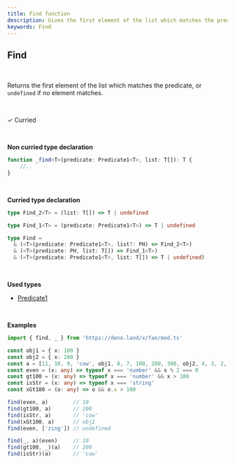 ```yaml
---
title: Find function
description: Gives the first element of the list which matches the predicate, or undefined if no element matches.
keywords: Find
---
```


## Find

<br>

Returns the first element of the list which matches the predicate, or `undefined` if no element matches.

<br>

&check; Curried

<br>

**Non curried type declaration**
```typescript
function _find<T>(predicate: Predicate1<T>, list: T[]): T {
    //..
}
```
<br>

**Curried type declaration**

```typescript
type Find_2<T> = (list: T[]) => T | undefined

type Find_1<T> = (predicate: Predicate1<T>) => T | undefined

type Find =
  & (<T>(predicate: Predicate1<T>, list?: PH) => Find_2<T>)
  & (<T>(predicate: PH, list: T[]) => Find_1<T>)
  & (<T>(predicate: Predicate1<T>, list: T[]) => T | undefined)
```
<br>

**Used types**
* [Predicate1](/types/Predicate1)

<br>

**Examples**
```typescript
import { find, _ } from 'https://deno.land/x/fae/mod.ts'

const obj1 = { x: 100 }
const obj2 = { x: 200 }
const a = [11, 10, 9, 'cow', obj1, 8, 7, 100, 200, 300, obj2, 4, 3, 2, 1, 0]
const even = (x: any) => typeof x === 'number' && x % 2 === 0
const gt100 = (x: any) => typeof x === 'number' && x > 100
const isStr = (x: any) => typeof x === 'string'
const xGt100 = (o: any) => o && o.x > 100

find(even, a)        // 10
find(gt100, a)       // 200
find(isStr, a)       // 'cow'
find(xGt100, a)      // obj2
find(even, ['zing']) // undefined

find(_, a)(even)     // 10
find(gt100, _)(a)    // 200
find(isStr)(a)       // 'cow'
``` 